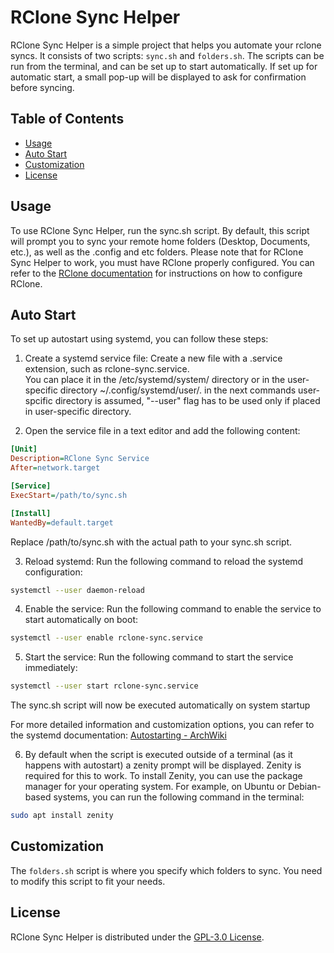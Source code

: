 # RClone Sync Helper

RClone Sync Helper is a simple project that helps you automate your rclone syncs. It consists of two scripts: `sync.sh` and `folders.sh`. The scripts can be run from the terminal, and can be set up to start automatically. If set up for automatic start, a small pop-up will be displayed to ask for confirmation before syncing.

## Table of Contents

- [Usage](#usage)
- [Auto Start](#auto-start)
- [Customization](#customization)
- [License](#license)

## Usage

To use RClone Sync Helper, run the sync.sh script. By default, this script will prompt you to sync your remote home folders (Desktop, Documents, etc.), as well as the .config and etc folders. Please note that for RClone Sync Helper to work, you must have RClone properly configured. You can refer to the [RClone documentation](https://rclone.org/docs/) for instructions on how to configure RClone.

## Auto Start
To set up autostart using systemd, you can follow these steps:

1) Create a systemd service file: Create a new file with a .service extension, such as rclone-sync.service. \
You can place it in the /etc/systemd/system/ directory or in the user-specific directory ~/.config/systemd/user/.
in the next commands user-spcific directory is assumed, "--user" flag has to be used only if placed in user-specific directory.  

2) Open the service file in a text editor and add the following content:

``` ini
[Unit]
Description=RClone Sync Service
After=network.target

[Service]
ExecStart=/path/to/sync.sh

[Install]
WantedBy=default.target
```

Replace /path/to/sync.sh with the actual path to your sync.sh script.

3) Reload systemd: Run the following command to reload the systemd configuration:
``` bash
systemctl --user daemon-reload
```

4) Enable the service: Run the following command to enable the service to start automatically on boot:
``` bash
systemctl --user enable rclone-sync.service
```

5) Start the service: Run the following command to start the service immediately:

```bash
systemctl --user start rclone-sync.service
```

The sync.sh script will now be executed automatically on system startup

For more detailed information and customization options, you can refer to the systemd documentation: [Autostarting - ArchWiki](https://wiki.archlinux.org/title/Autostarting)

6) By default when the script is executed outside of a terminal (as it happens with autostart) a zenity prompt will be displayed.
Zenity is required for this to work. 
To install Zenity, you can use the package manager for your operating system.
For example, on Ubuntu or Debian-based systems, you can run the following command in the terminal:
```bash
sudo apt install zenity
```

## Customization

The `folders.sh` script is where you specify which folders to sync. You need to modify this script to fit your needs.

## License

RClone Sync Helper is distributed under the [GPL-3.0 License](https://www.gnu.org/licenses/gpl-3.0.en.html).

